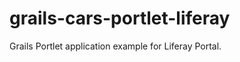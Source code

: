 grails-cars-portlet-liferay
===========================

Grails Portlet application example for Liferay Portal.